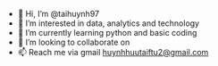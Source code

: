 - 👋 Hi, I’m @taihuynh97
- 👀 I’m interested in data, analytics and technology
- 🌱 I’m currently learning python and basic coding
- 💞️ I’m looking to collaborate on 
- 📫 Reach me via gmail huynhhuutaiftu2@gmail.com

<!---
taihuynh97/taihuynh97 is a ✨ special ✨ repository because its `README.md` (this file) appears on your GitHub profile.
You can click the Preview link to take a look at your changes.
--->
